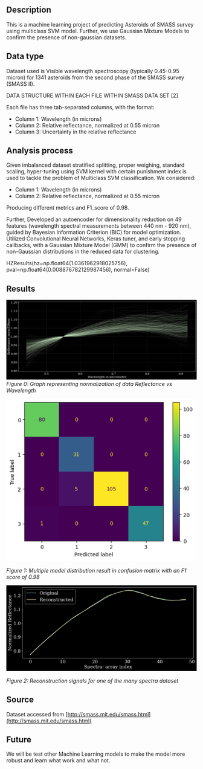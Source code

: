 ## Description

This is a machine learning project of predicting Asteroids of SMASS survey using multiclass SVM model. Further, we use Gaussian Mixture Models to confirm the presence of non-gaussian datasets.

## Data type

Dataset used is Visible wavelength spectroscopy (typically 0.45-0.95 micron) for 1341 asteroids from the second phase of the SMASS survey (SMASS II).

DATA STRUCTURE WITHIN EACH FILE WITHIN SMASS DATA SET [2]

Each file has three tab-separated columns, with the format:
- Column 1: Wavelength (in microns)
- Column 2: Relative reflectance, normalized at 0.55 micron
- Column 3: Uncertainty in the relative reflectance

## Analysis process
Given imbalanced dataset stratified splitting, proper weighing, standard scaling, hyper-tuning using SVM kernel with certain punishment index is used to tackle the problem of Multiclass SVM classification. We considered:
- Column 1: Wavelength (in microns)
- Column 2: Relative reflectance, normalized at 0.55 micron

Producing different metrics and F1_score of 0.98.

Further, Developed an autoencoder for dimensionality reduction on 49 features (wavelength spectral measurements between 440 nm - 920 nm), guided by Bayesian Information Criterion (BIC) for model optimization. Utilized Convolutional Neural Networks, Keras tuner, and early stopping callbacks, with a Gaussian Mixture Model (GMM) to confirm the presence of non-Gaussian distributions in the reduced data for clustering.

HZResults(hz=np.float64(1.0361962918025756), pval=np.float64(0.008876782129987456), normal=False)



## Results

![Ref. vs wavelength](img/signals.png)
*Figure 0: Graph representing normalization of data Reflectance vs Wavelength*

![Apollo Dot Plot](img/multiple_model.png)

*Figure 1: Multiple model distribution result in confusion matrix with an F1 score of 0.98*

![Reconstruction](img/signal_reconstruction_autoencoder.png)

*Figure 2: Reconstruction signals for one of the many spectra dataset*

## Source

Dataset accessed from [http://smass.mit.edu/smass.html](http://smass.mit.edu/smass.html)

## Future

We will be test other Machine Learning models to make the model more robust and learn what work and what not.